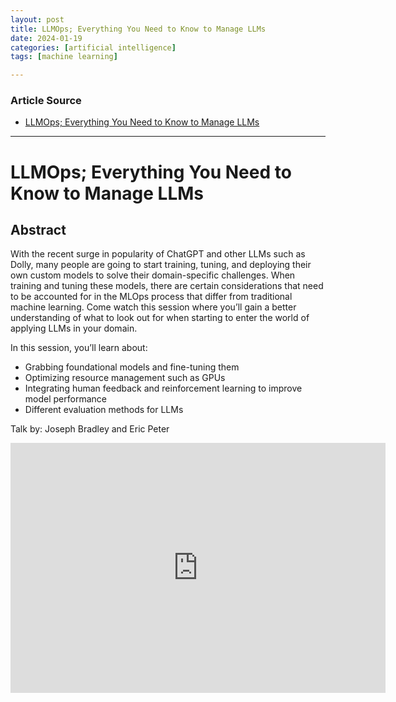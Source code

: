 ```yaml
---
layout: post
title: LLMOps; Everything You Need to Know to Manage LLMs 
date: 2024-01-19
categories: [artificial intelligence]
tags: [machine learning]

---
```


### Article Source

* [LLMOps; Everything You Need to Know to Manage LLMs](https://www.youtube.com/watch?v=LGsQZS18m5A)

---

# LLMOps; Everything You Need to Know to Manage LLMs 


## Abstract

With the recent surge in popularity of ChatGPT and other LLMs such as Dolly, many people are going to start training, tuning, and deploying their own custom models to solve their domain-specific challenges. When training and tuning these models, there are certain considerations that need to be accounted for in the MLOps process that differ from traditional machine learning. Come watch this session where you’ll gain a better understanding of what to look out for when starting to enter the world of applying LLMs in your domain.

In this session, you’ll learn about:

- Grabbing foundational models and fine-tuning them
- Optimizing resource management such as GPUs
- Integrating human feedback and reinforcement learning to improve model performance
- Different evaluation methods for LLMs

Talk by: Joseph Bradley and Eric Peter

<iframe width="600" height="400" src="https://www.youtube.com/embed/LGsQZS18m5A?si=9svx0t7F0cExpFVw" title="YouTube video player" frameborder="0" allow="accelerometer; autoplay; clipboard-write; encrypted-media; gyroscope; picture-in-picture; web-share" allowfullscreen></iframe>
